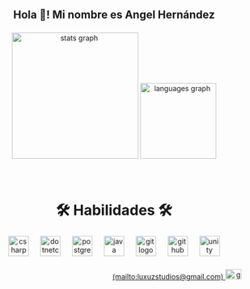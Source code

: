 <h2 align="center">Hola 👋! Mi nombre es Angel Hernández</h2>

###

<h3 align="center"></h3>

###

<div align="center">
  <img src="https://github-readme-stats.vercel.app/api?username=LuxuzDev&hide_title=false&hide_rank=false&show_icons=true&include_all_commits=true&count_private=true&disable_animations=false&theme=github_dark&locale=es&hide_border=true&custom_title=%20" height="250" alt="stats graph"  />
  <img src="https://github-readme-stats.vercel.app/api/top-langs?username=LuxuzDev&locale=es&hide_title=false&layout=compact&card_width=320&langs_count=5&theme=github_dark&hide_border=true&custom_title=%20" height="150" alt="languages graph"  />
</div>

###

<br clear="both">

<h1 align="center">🛠 Habilidades 🛠</h1>

###

<div align="center">
  <img src="https://cdn.jsdelivr.net/gh/devicons/devicon/icons/csharp/csharp-original.svg" height="40" alt="csharp logo"  />
  <img width="15" />
  <img src="https://cdn.jsdelivr.net/gh/devicons/devicon/icons/dotnetcore/dotnetcore-original.svg" height="40" alt="dotnetcore logo"  />
  <img width="15" />
  <img src="https://cdn.simpleicons.org/postgresql/4169E1" height="40" alt="postgresql logo"  />
  <img width="15" />
  <img src="https://cdn.jsdelivr.net/gh/devicons/devicon/icons/java/java-plain.svg" height="40" alt="java logo"  />
  <img width="15" />
  <img src="https://cdn.jsdelivr.net/gh/devicons/devicon/icons/git/git-plain-wordmark.svg" height="40" alt="git logo"  />
  <img width="15" />
  <img src="https://skillicons.dev/icons?i=github" height="40" alt="github logo"  />
  <img width="15" />
  <img src="https://cdn.jsdelivr.net/gh/devicons/devicon/icons/unity/unity-original.svg" height="40" alt="unity logo"  />
</div>

###

<div align="right">
  <a href="luxuzstudios@gmail.com" target="_blank">
    (mailto:luxuzstudios@gmail.com)
    <img src="https://raw.githubusercontent.com/maurodesouza/profile-readme-generator/master/src/assets/icons/social/gmail/default.svg" width="32" height="20" alt="gmail logo"  />
  </a>
</div>

###
